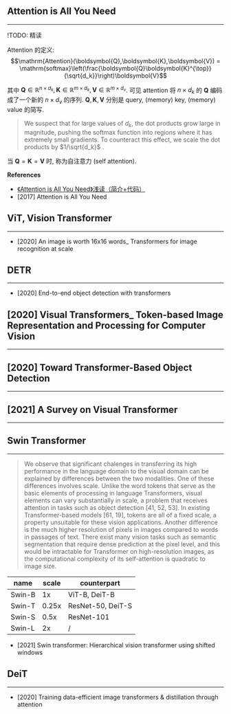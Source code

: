 ## Attention is All You Need
---
!TODO: 精读

Attention 的定义: 
$$\mathrm{Attention}(\boldsymbol{Q},\boldsymbol{K},\boldsymbol{V}) = \mathrm{softmax}\left(\frac{\boldsymbol{Q}\boldsymbol{K}^{\top}}{\sqrt{d_k}}\right)\boldsymbol{V}$$

其中 $\boldsymbol{Q}\in\mathbb{R}^{n\times d_k}, \boldsymbol{K}\in\mathbb{R}^{m\times d_k}, \boldsymbol{V}\in\mathbb{R}^{m\times d_v}$. 可见 attention 将 $n\times d_k$ 的 $\boldsymbol{Q}$ 编码成了一个新的 $n\times d_v$ 的序列. $\boldsymbol{Q},\boldsymbol{K},\boldsymbol{V}$ 分别是 query, (memory) key, (memory) value 的简写.

> We suspect that for large values of $d_k$, the dot products grow large in magnitude, pushing the softmax function into regions where it has extremely small gradients. To counteract this effect, we scale the dot products by $1/\sqrt{d_k}$ .

当 $\boldsymbol{Q} = \boldsymbol{K} = \boldsymbol{V}$ 时, 称为自注意力 (self attention).

**References**
- [《Attention is All You Need》浅读（简介+代码）](https://kexue.fm/archives/4765)
- [2017] Attention is All You Need


## ViT, Vision Transformer
---
- [2020] An image is worth 16x16 words_ Transformers for image recognition at scale

## DETR
---
- [2020] End-to-end object detection with transformers

## [2020] Visual Transformers_ Token-based Image Representation and Processing for Computer Vision
---

## [2020] Toward Transformer-Based Object Detection
---

## [2021] A Survey on Visual Transformer
---

## Swin Transformer
---
> We observe that significant chalenges in transferring its high performance in the language domain to the visual domain can be explained by differences between the two modalities. One of these differences involves scale. Unlike the word tokens that serve as the basic elements of processing in language Transformers, visual elements can vary substantially in scale, a problem that receives attention in tasks such as object detection [41, 52, 53]. In existing Transformer-based models [61, 19], tokens are all of a fixed scale, a property unsuitable for these vision applications. Another difference is the much higher resolution of pixels in images compared to words in passages of text. There exist many vision tasks such as semantic segmentation that require dense prediction at the pixel level, and this would be intractable for Transformer on high-resolution images, as the computational complexity of its self-attention is quadratic to image size.

name   | scale | counterpart
-------|-------|--------
Swin-B | 1x    | ViT-B, DeiT-B
Swin-T | 0.25x | ResNet-50, DeiT-S
Swin-S | 0.5x  | ResNet-101
Swin-L | 2x    | /


- [2021] Swin transformer: Hierarchical vision transformer using shifted windows

## DeiT
---
- [2020] Training data-efficient image transformers & distillation through attention
